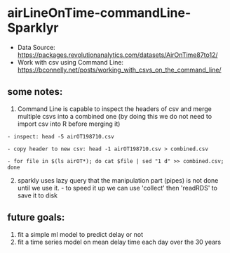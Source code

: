 # airLineOnTime-commandLine-Sparklyr

- Data Source: https://packages.revolutionanalytics.com/datasets/AirOnTime87to12/
- Work with csv using Command Line: https://bconnelly.net/posts/working_with_csvs_on_the_command_line/

## some notes:
  1. Command Line is capable to inspect the headers of csv and merge multiple csvs into a combined one (by doing this we do not need to import csv into R before merging it)
  
    - inspect: head -5 airOT198710.csv
    
    - copy header to new csv: head -1 airOT198710.csv > combined.csv
    
    - for file in $(ls airOT*); do cat $file | sed "1 d" >> combined.csv; done
    
  2. sparkly uses lazy query that the manipulation part (pipes) is not done until we use it. 
    - to speed it up we can use 'collect' then 'readRDS' to save it to disk

## future goals:
  1. fit a simple ml model to predict delay or not
  2. fit a time series model on mean delay time each day over the 30 years
